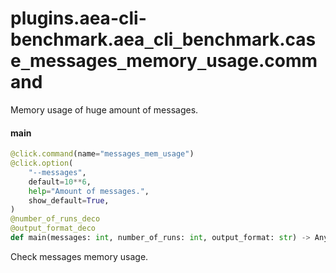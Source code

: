 <a id="plugins.aea-cli-benchmark.aea_cli_benchmark.case_messages_memory_usage.command"></a>

# plugins.aea-cli-benchmark.aea`_`cli`_`benchmark.case`_`messages`_`memory`_`usage.command

Memory usage of huge amount of messages.

<a id="plugins.aea-cli-benchmark.aea_cli_benchmark.case_messages_memory_usage.command.main"></a>

#### main

```python
@click.command(name="messages_mem_usage")
@click.option(
    "--messages",
    default=10**6,
    help="Amount of messages.",
    show_default=True,
)
@number_of_runs_deco
@output_format_deco
def main(messages: int, number_of_runs: int, output_format: str) -> Any
```

Check messages memory usage.

